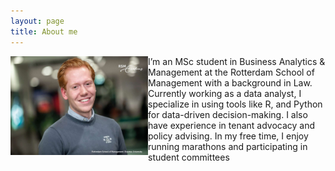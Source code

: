 ```yaml
---
layout: page
title: About me
---
```


<div style="clear: both;">

  <div style="float: left; margin-right 3em;">
    <img src="/assets/img/Foto_IWILL1.jpeg" width="220">
  </div>

  <p>I’m an MSc student in Business Analytics & Management at the Rotterdam School of Management with a background in Law. Currently working as a data analyst, I specialize in using tools like R, and Python for data-driven decision-making. I also have experience in tenant advocacy and policy advising. In my free time, I enjoy running marathons and participating in student committees</p>


</div>
